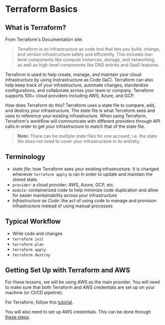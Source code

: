 # Terraform Basics

## What is Terraform?
From Terraform's Documentation site:
> Terraform is an infrastructure as code tool that lets you build, change, and version infrastructure safely and efficiently. This includes low-level components like compute instances, storage, and networking, as well as high-level components like DNS entries and SaaS features.

Terraform is used to help create, manage, and maintain your cloud infrastructure by using Instrastructure as Code (IaC). Terraform can also help keep track of your infrastructure, automate changes, standardize configurations, and collaborate across your team or company. Terraform supports 100+ cloud providers including AWS, Azure, and GCP. 

How does Terraform do this? Terraform uses a state file to compare, add, and destroy your infrastructure. The state file is what Terraform sees and uses to reference your existing infrastructure. When using Terraform, Terraform's workflow will communicate with different *providers* through API calls in order to get your infrastructure to match that of the state file. 

> **Note:** There can be multiple state files for one account; i.e. the state file does not need to cover your infrastructure in its entirety.

## Terminology
- *state file*: how Terraform sees your existing infrastructure. It is changed whenever `terraform apply` is ran in order to update and maintain the stored state.
- *`provider`*: a cloud provider; AWS, Azure, GCP, etc.
- *`module`*: containerized code to help minimize code duplication and allow for easier maintainability across your infrastructure
- *Infrastructure as Code*: the act of using code to manage and provision infrastructure instead of using manual processes

## Typical Workflow
- Write code and changes
- `terraform init`
- `terraform plan`
- `terraform apply`
- `terraform destroy`

## Getting Set Up with Terraform and AWS
For these lessons, we will be using AWS as the main provider. You will need to make sure that both Terraform and AWS credentials are set up on your machine (or CI/CD pipeline).

For Terraform, follow this [tutorial](https://developer.hashicorp.com/terraform/tutorials/aws-get-started/install-cli).

You will also need to set up AWS credentials. This can be done through [these steps](https://docs.aws.amazon.com/sdk-for-java/v1/developer-guide/setup-credentials.html).